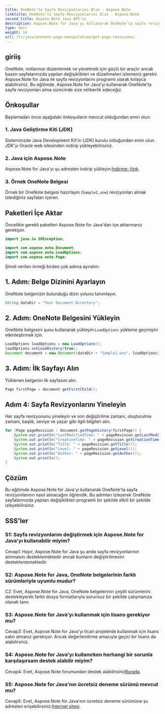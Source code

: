 ```yaml
---
title: OneNote'ta Sayfa Revizyonlarını Alın - Aspose.Note
linktitle: OneNote'ta Sayfa Revizyonlarını Alın - Aspose.Note
second_title: Aspose.Note Java API'si
description: Aspose.Note for Java'yı kullanarak OneNote'ta sayfa revizyonlarını nasıl alacağınızı öğrenin. Değişikliklerin verimli takibi için adım adım kılavuzumuzu izleyin.
type: docs
weight: 14
url: /tr/java/onenote-page-manipulation/get-page-revisions/
---
```

## giriiş

OneNote, notlarınızı düzenlemek ve yönetmek için güçlü bir araçtır ancak bazen sayfalarınızda yapılan değişiklikleri ve düzeltmeleri izlemeniz gerekir. Aspose.Note for Java ile sayfa revizyonlarını programlı olarak kolayca alabilirsiniz. Bu eğitimde, Aspose.Note for Java'yı kullanarak OneNote'ta sayfa revizyonları alma sürecinde size rehberlik edeceğiz.

## Önkoşullar

Başlamadan önce aşağıdaki önkoşulların mevcut olduğundan emin olun:

### 1. Java Geliştirme Kiti (JDK)

Sisteminizde Java Development Kit'in (JDK) kurulu olduğundan emin olun. JDK'yı Oracle web sitesinden indirip yükleyebilirsiniz.

### 2. Java için Aspose.Note

Aspose.Note for Java'yı şu adresten indirip yükleyin:[İndirme: {link](https://releases.aspose.com/note/java/).

### 3. Örnek OneNote Belgesi

Örnek bir OneNote belgesi hazırlayın (`Sample1.one`) revizyonları almak istediğiniz sayfaları içeren.

## Paketleri İçe Aktar

Öncelikle gerekli paketleri Aspose.Note for Java'dan içe aktarmanız gerekiyor.

```java
import java.io.IOException;

import com.aspose.note.Document;
import com.aspose.note.LoadOptions;
import com.aspose.note.Page;
```

Şimdi verilen örneği birden çok adıma ayıralım:

## 1. Adım: Belge Dizinini Ayarlayın

OneNote belgenizin bulunduğu dizin yolunu tanımlayın.

```java
String dataDir = "Your Document Directory";
```

## 2. Adım: OneNote Belgesini Yükleyin

 OneNote belgesini şunu kullanarak yükleyin:`LoadOptions` yükleme geçmişini etkinleştirmek için.

```java
LoadOptions loadOptions = new LoadOptions();
loadOptions.setLoadHistory(true);
Document document = new Document(dataDir + "Sample1.one", loadOptions);
```

## 3. Adım: İlk Sayfayı Alın

Yüklenen belgenin ilk sayfasını alın.

```java
Page firstPage = document.getFirstChild();
```

## Adım 4: Sayfa Revizyonlarını Yineleyin

Her sayfa revizyonunu yineleyin ve son değiştirilme zamanı, oluşturulma zamanı, başlık, seviye ve yazar gibi ilgili bilgileri alın.

```java
for (Page pageRevision : document.getPageHistory(firstPage)) {
    System.out.println("LastModifiedTime: " + pageRevision.getLastModifiedTime());
    System.out.println("CreationTime: " + pageRevision.getCreationTime());
    System.out.println("Title: " + pageRevision.getTitle());
    System.out.println("Level: " + pageRevision.getLevel());
    System.out.println("Author: " + pageRevision.getAuthor());
    System.out.println();
}
```

## Çözüm

Bu eğitimde Aspose.Note for Java'yı kullanarak OneNote'ta sayfa revizyonlarının nasıl alınacağını öğrendik. Bu adımları izleyerek OneNote sayfalarınızda yapılan değişiklikleri programlı bir şekilde etkili bir şekilde izleyebilirsiniz.

## SSS'ler

### S1: Sayfa revizyonlarını değiştirmek için Aspose.Note for Java'yı kullanabilir miyim?

Cevap1: Hayır, Aspose.Note for Java şu anda sayfa revizyonlarının alınmasını desteklemektedir ancak bunların değiştirilmesini desteklememektedir.

### S2: Aspose.Note for Java, OneNote belgelerinin farklı sürümleriyle uyumlu mudur?

C2: Evet, Aspose.Note for Java, OneNote belgelerinin çeşitli sürümlerini destekleyerek farklı dosya formatlarıyla sorunsuz bir şekilde çalışmanıza olanak tanır.

### S3: Aspose.Note for Java'yı kullanmak için lisans gerekiyor mu?

Cevap3: Evet, Aspose.Note for Java'yı ticari projelerde kullanmak için lisans satın almanız gerekiyor. Ancak değerlendirme amacıyla geçici bir lisans da alabilirsiniz.

### S4: Aspose.Note for Java'yı kullanırken herhangi bir sorunla karşılaşırsam destek alabilir miyim?

 Cevap4: Evet, Aspose.Note forumundan destek alabilirsiniz[Burada](https://forum.aspose.com/c/note/28).

### S5: Aspose.Note for Java'nın ücretsiz deneme sürümü mevcut mu?

 Cevap5: Evet, Aspose.Note for Java'nın ücretsiz deneme sürümüne şu adresten erişebilirsiniz:[İnternet sitesi](https://releases.aspose.com/).